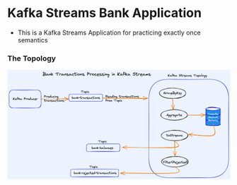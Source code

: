 # Kafka Streams Bank Application

* This is a Kafka Streams Application for practicing exactly once semantics

### The Topology

![bank-application-streams.png](bank-application-streams.png)